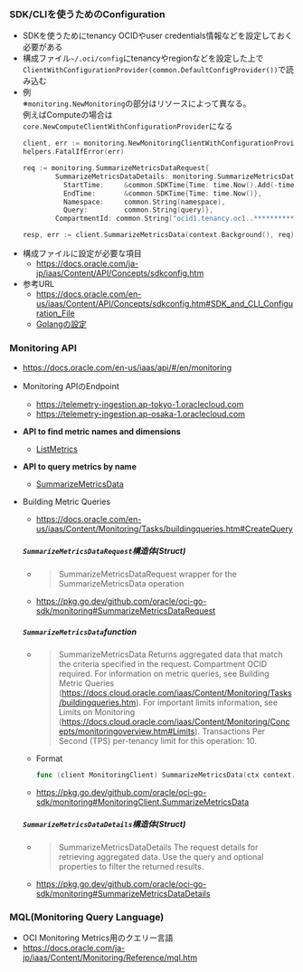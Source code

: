 ### SDK/CLIを使うためのConfiguration
- SDKを使うためにtenancy OCIDやuser credentials情報などを設定しておく必要がある
- 構成ファイル`~/.oci/config`にtenancyやregionなどを設定した上で`ClientWithConfigurationProvider(common.DefaultConfigProvider())`で読み込む
- 例  
  ※`monitoring.NewMonitoring`の部分はリソースによって異なる。  
    例えばComputeの場合は`core.NewComputeClientWithConfigurationProvider`になる
  ~~~go
  client, err := monitoring.NewMonitoringClientWithConfigurationProvider(common.DefaultConfigProvider())
  helpers.FatalIfError(err)

  req := monitoring.SummarizeMetricsDataRequest{
		  SummarizeMetricsDataDetails: monitoring.SummarizeMetricsDataDetails{
		    StartTime:     &common.SDKTime{Time: time.Now().Add(-time.Minute * 2)},
		    EndTime:       &common.SDKTime{Time: time.Now()},
		    Namespace:     common.String(namespace),
		    Query:         common.String(query)},
		  CompartmentId: common.String("ocid1.tenancy.oc1..**********")}

  resp, err := client.SummarizeMetricsData(context.Background(), req)
  ~~~
- 構成ファイルに設定が必要な項目
  - https://docs.oracle.com/ja-jp/iaas/Content/API/Concepts/sdkconfig.htm
- 参考URL
  - https://docs.oracle.com/en-us/iaas/Content/API/Concepts/sdkconfig.htm#SDK_and_CLI_Configuration_File
  - [Golangの設定](https://github.com/oracle/oci-go-sdk/blob/master/README.md#configuring)

### Monitoring API
- https://docs.oracle.com/en-us/iaas/api/#/en/monitoring
- Monitoring APIのEndpoint
  - https://telemetry-ingestion.ap-tokyo-1.oraclecloud.com
  - https://telemetry-ingestion.ap-osaka-1.oraclecloud.com
- __API to find metric names and dimensions__
  - [ListMetrics](https://docs.oracle.com/en-us/iaas/api/#/en/monitoring/20180401/Metric/ListMetrics)
- __API to query metrics by name__
  - [SummarizeMetricsData](https://docs.oracle.com/en-us/iaas/api/#/en/monitoring/20180401/MetricData/SummarizeMetricsData)

- Building Metric Queries
  - https://docs.oracle.com/en-us/iaas/Content/Monitoring/Tasks/buildingqueries.htm#CreateQuery

  ##### **`SummarizeMetricsDataRequest`構造体(Struct)**
    - > SummarizeMetricsDataRequest wrapper for the SummarizeMetricsData operation
    - https://pkg.go.dev/github.com/oracle/oci-go-sdk/monitoring#SummarizeMetricsDataRequest

  ##### **`SummarizeMetricsData`function**
    - > SummarizeMetricsData Returns aggregated data that match the criteria specified in the request. Compartment OCID required. For information on metric queries, see Building Metric Queries (https://docs.cloud.oracle.com/iaas/Content/Monitoring/Tasks/buildingqueries.htm). For important limits information, see Limits on Monitoring (https://docs.cloud.oracle.com/iaas/Content/Monitoring/Concepts/monitoringoverview.htm#Limits). Transactions Per Second (TPS) per-tenancy limit for this operation: 10.
    - Format
      ~~~go
      func (client MonitoringClient) SummarizeMetricsData(ctx context.Context, request SummarizeMetricsDataRequest) (response SummarizeMetricsDataResponse, err error)
      ~~~
    - https://pkg.go.dev/github.com/oracle/oci-go-sdk/monitoring#MonitoringClient.SummarizeMetricsData

  ##### **`SummarizeMetricsDataDetails`構造体(Struct)**
    - > SummarizeMetricsDataDetails The request details for retrieving aggregated data. Use the query and optional properties to filter the returned results.
    - https://pkg.go.dev/github.com/oracle/oci-go-sdk/monitoring#SummarizeMetricsDataDetails

### __MQL(Monitoring Query Language)__
  - OCI Monitoring Metrics用のクエリー言語
  - https://docs.oracle.com/ja-jp/iaas/Content/Monitoring/Reference/mql.htm